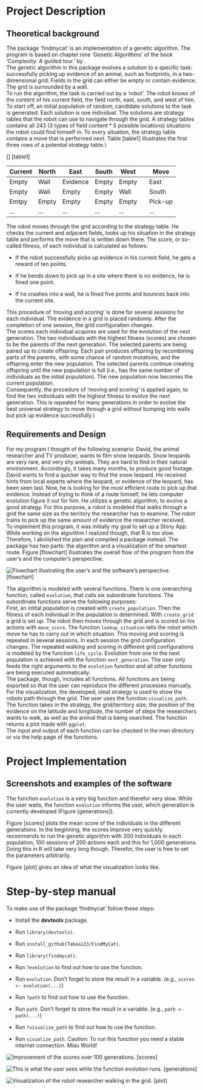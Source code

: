 Project Description
===================

Theoretical background
----------------------

The package ‘findmycat’ is an implementation of a genetic algorithm. The
program is based on chapter nine ‘Genetic Algorithms’ of the book
‘Complexity: A guided tour.’ by .\
The genetic algorithm in this package evolves a solution to a specific
task: successfully picking up evidence of an animal, such as footprints,
in a two-dimensional grid. Fields in the grid can either be empty or
contain evidence. The grid is surrounded by a wall.\
To run the algorithm, the task is carried out by a ‘robot’. The robot
knows of the content of his current field, the field north, east, south,
and west of him. To start off, an initial population of random,
candidate solutions to the task is generated. Each solution is one
individual. The solutions are strategy tables that the robot can use to
navigate through the grid. A strategy tables contains all 243 (3 types
of field content \* 5 possible locations) situations the robot could
find himself in. To every situation, the strategy table contains a move
that is performed next. Table [table1] illustrates the first three rows
of a potential strategy table.\

[] [table1]

| Current | North  | East     | South | West  |   | Move    |
|---------|--------|----------|-------|-------|---|---------|
| Empty   | Wall   | Evidence | Empty | Empty |   | East    |
| Empty   | Wall   | Empty    | Empty | Wall  |   | South   |
| Emtpy   | Empty  | Empty    | Empty | Empty |   | Pick-up |
| ...     | ...    | ...      | ...   | ...   |   | ...     |

The robot moves through the grid according to the strategy table. He
checks the current and adjacent fields, looks up his situation in the
strategy table and performs the move that is written down there. The
score, or so-called fitness, of each individual is calculated as
follows:

-   If the robot successfully picks up evidence in his current field, he
    gets a reward of ten points.

-   If he bends down to pick up in a site where there is no evidence, he
    is fined one point.

-   If he crashes into a wall, he is fined five points and bounces back
    into the current site.

This procedure of ‘moving and scoring’ is done for several sessions for
each individual. The evidence in a grid is placed randomly. After the
completion of one session, the grid configuration changes.\
The scores each individual acquires are used for the evolution of the
next generation. The two individuals with the highest fitness (scores)
are chosen to be the parents of the next generation. The selected
parents are being paired up to create offspring. Each pair produces
offspring by recombining parts of the parents, with some chance of
random mutations, and the offspring enter the new population. The
selected parents continue creating offspring until the new population is
full (i.e., has the same number of individuals as the initial
population). The new population now becomes the current population.\
Consequently, the procedure of ‘moving and scoring’ is applied again, to
find the two individuals with the highest fitness to evolve the next
generation. This is repeated for many generations in order to evolve the
best universal strategy to move through a grid without bumping into
walls but pick up evidence successfully.\

Requirements and Design
-----------------------

For my program I thought of the following scenario: David, the animal
researcher and TV producer, wants to film snow leopards. Snow leopards
are very rare, and very shy animals. They are hard to find in their
natural environment. Accordingly, it takes many months, to produce good
footage. David wants to find a quicker way to find the snow leopard. He
received hints from local experts where the leopard, or evidence of the
leopard, has been seen last. Now, he is looking for the most efficient
route to pick up that evidence. Instead of trying to think of a route
himself, he lets computer evolution figure it out for him. He utilizes a
genetic algorithm, to evolve a good strategy. For this purpose, a robot
is modeled that walks through a grid the same size as the territory the
researcher has to examine. The robot trains to pick up the same amount
of evidence the researcher received.\
To implement this program, it was initially my goal to set up a Shiny
App. While working on the algorithm I realized though, that R is too
slow. Therefore, I abolished the plan and compiled a package instead.
The package has two parts: the algorithm and a visualization of the
smartest route. Figure [flowchart] illustrates the overall flow of the
program from the user’s and the computer’s perspective.

![Flowchart illustrating the user’s and the software’s
perspective.](flowchart.png "fig:") [flowchart]

The algorithm is modeled with several functions. There is one
overarching function, called `evolution`, that calls six subordinate
functions. The subordinate functions serve the following purposes:\
First, an intital population is created with `create_population`. Then
the fitness of each individual in the population is determined. With
`create_grid` a grid is set up. The robot then moves through the grid
and is scored on his actions with `move_score`. The function
`lookup_situation` tells the robot which move he has to carry out in
which situation. This moving and scoring is repeated in several
sessions. In each session the grid configuration changes. The repeated
walking and scoring in different grid configurations is modeled by the
function `life_cycle`. Evolution from one to the next population is
achieved with the function `next_generation`. The user only feeds the
right arguments to the `evolution` function and all other functions are
being executed automatically.\
The package, though, includes all functions. All functions are being
exported so that the user can reproduce the different processes
manually.\
For the visualization, the developed, ideal strategy is used to show the
robots path through the grid. The user uses the function
`visualize_path`. The function takes in the strategy, the grid/territory
size, the position of the evidence on the latitude and longitude, the
number of steps the researchers wants to walk, as well as the animal
that is being searched. The function returns a plot made with `ggplot`.\
The input and output of each function can be checked in the man
directory or via the help page of the functions.

Project Implementation
======================

Screenshots and examples of the software
----------------------------------------

The function `evolution` is a very big function and therefor very slow.
While the user waits, the function `evolution` informs the user, which
generation is currently developed (Figure [generations]).

Figure [scores] plots the mean score of the individuals in the different
generations. In the beginning, the scores improve very quickly.
recommends to run the genetic algorithm with 200 individuals in each
population, 100 sessions of 200 actions each and this for 1,000
generations. Doing this in R will take very long though. Therefor, the
user is free to set the parameters arbitrarily.

Figure [plot] gives an idea of what the visualization looks like.

Step-by-step manual
===================

To make use of the package ‘findmycat’ follow these steps:

-   Install the **devtools** package.

-   Run `library(devtools)`.

-   Run `install_github(Tabea123/FindMyCat)`.

-   Run `library(findmycat)`.

-   Run `?evolution` to find out how to use the function.

-   Run `evolution`. Don’t forget to store the result in a variable.
    (e.g., `scores <- evolution(...)`)

-   Run `?path` to find out how to use the function.

-   Run `path`. Don’t forget to store the result in a variable. (e.g.,
    `path <- path(...)`)

-   Run `?visualize_path` to find out how to use the function.

-   Run `visualize_path`. Caution: To run this function you need a
    stable internet connection. Miau World!

![Improvement of the scores over 100
generations.](100g100se100st100i.png "fig:") [scores]

![This is what the user sees while the function `evolution`
runs.](generationinprocess.png "fig:") [generations]

![Visualization of the robot researcher walking in the
grid.](plot.png "fig:") [plot]
